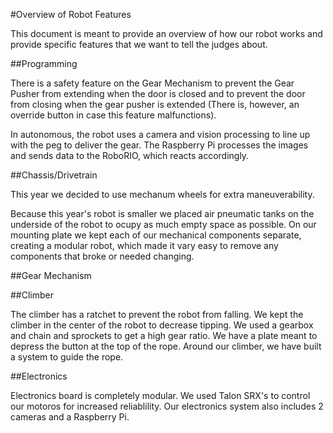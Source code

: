 #Overview of Robot Features

This document is meant to provide an overview of how our robot works and provide specific features that we want to tell the judges about.
 


##Programming


There is a safety feature on the Gear Mechanism to prevent the Gear Pusher from extending when the door is closed and to prevent the door from closing when the gear pusher is extended (There is, however, an override button in case this feature malfunctions).


In autonomous, the robot uses a camera and vision processing to line up with the peg to deliver the gear. The Raspberry Pi processes the images and sends data to the RoboRIO, which reacts accordingly.


##Chassis/Drivetrain


This year we decided to use mechanum wheels for extra maneuverability. 

Because this year's robot is smaller we placed air pneumatic tanks on the underside of the robot to ocupy as much empty space as possible. On our mounting plate we kept each of our mechanical components separate, creating a modular robot, which made it vary easy to remove any components that broke or needed changing.


##Gear Mechanism


##Climber


The climber has a ratchet to prevent the robot from falling. We kept the climber in the center of the robot to decrease tipping. We used a gearbox and chain and sprockets to get a high gear ratio. We have a plate meant to depress the button at the top of the rope. Around our climber, we have built a system to guide the rope.


##Electronics


Electronics board is completely modular. We used Talon SRX's to control our motoros for increased reliablility. Our electronics system also includes 2 cameras and a Raspberry Pi.